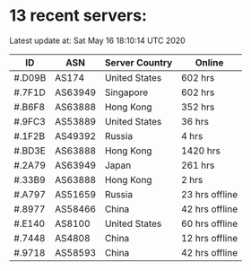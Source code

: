 # 13 recent servers:

Latest update at: Sat May 16 18:10:14 UTC 2020

| ID | ASN | Server Country | Online |
| -- | --- | -------------- | ------ |
| #.D09B | AS174 | United States | 602 hrs |
| #.7F1D | AS63949 | Singapore | 602 hrs |
| #.B6F8 | AS63888 | Hong Kong | 352 hrs |
| #.9FC3 | AS53889 | United States | 36 hrs |
| #.1F2B | AS49392 | Russia | 4 hrs |
| #.BD3E | AS63888 | Hong Kong | 1420 hrs |
| #.2A79 | AS63949 | Japan | 261 hrs |
| #.33B9 | AS63888 | Hong Kong | 2 hrs |
| #.A797 | AS51659 | Russia | 23 hrs offline |
| #.8977 | AS58466 | China | 42 hrs offline |
| #.E140 | AS8100 | United States | 60 hrs offline |
| #.7448 | AS4808 | China | 12 hrs offline |
| #.9718 | AS58593 | China | 42 hrs offline |


